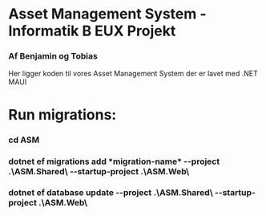 <h1>Asset Management System - Informatik B EUX Projekt</h1>
<h3>Af Benjamin og Tobias</h3>
<p>Her ligger koden til vores Asset Management System der er lavet med .NET MAUI</p>


<h1>Run migrations:</h1>
<h3>cd ASM</h3>
<h3>dotnet ef migrations add *migration-name* --project .\ASM.Shared\ --startup-project .\ASM.Web\</h3>
<h3>dotnet ef database update --project .\ASM.Shared\ --startup-project .\ASM.Web\</h3>
